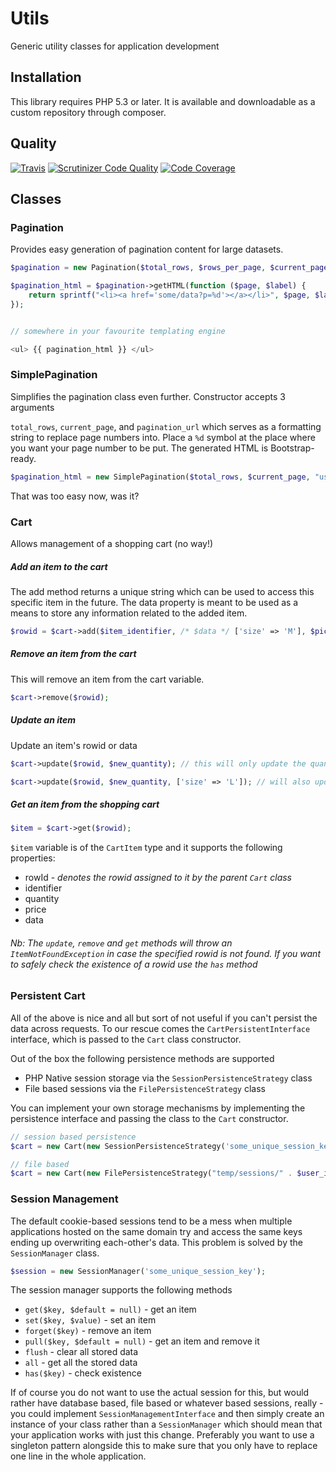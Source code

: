 # Utils

Generic utility classes for application development


## Installation

This library requires PHP 5.3 or later. It is available and downloadable as a custom repository through composer.

## Quality

[![Travis](https://api.travis-ci.org/maldoinc/utils.svg)](https://travis-ci.org/maldoinc/utils)
[![Scrutinizer Code Quality](https://scrutinizer-ci.com/g/maldoinc/utils/badges/quality-score.png?b=master)](https://scrutinizer-ci.com/g/maldoinc/utils/?branch=master)
[![Code Coverage](https://scrutinizer-ci.com/g/maldoinc/utils/badges/coverage.png?b=master)](https://scrutinizer-ci.com/g/maldoinc/utils/?branch=master)

## Classes

### Pagination

Provides easy generation of pagination content for large datasets.

```php
$pagination = new Pagination($total_rows, $rows_per_page, $current_page, $visible_pages);

$pagination_html = $pagination->getHTML(function ($page, $label) {
    return sprintf("<li><a href='some/data?p=%d'></a></li>", $page, $label);
});


// somewhere in your favourite templating engine

<ul> {{ pagination_html }} </ul>

```


### SimplePagination

Simplifies the pagination class even further. Constructor accepts 3 arguments

`total_rows`, `current_page`, and `pagination_url` which serves as a formatting string to replace page numbers into. Place a `%d` symbol at the place where you want your page number to be put. The generated HTML is Bootstrap-ready.



```php
$pagination_html = new SimplePagination($total_rows, $current_page, "users/list?p=%d");
```

That was too easy now, was it?


### Cart

Allows management of a shopping cart (no way!)


##### Add an item to the cart

The add method returns a unique string which can be used to access this specific item in the future.
The data property is meant to be used as a means to store any information related to the added item.
```php
$rowid = $cart->add($item_identifier, /* $data */ ['size' => 'M'], $pice, $quantity);
```


##### Remove an item from the cart

This will remove an item from the cart variable.
```php
$cart->remove($rowid);
```

##### Update an item

Update an item's rowid or data

```php
$cart->update($rowid, $new_quantity); // this will only update the quantity

$cart->update($rowid, $new_quantity, ['size' => 'L']); // will also update data
```

##### Get an item from the shopping cart

```php
$item = $cart->get($rowid);
```

`$item` variable is of the `CartItem` type and it supports the following properties:

* rowId - _denotes the rowid assigned to it by the parent `Cart` class_
* identifier
* quantity
* price
* data

###### Nb: The `update`, `remove` and `get` methods will throw an `ItemNotFoundException` in case the specified rowid is not found. If you want to safely check the existence of a rowid use the `has` method


### Persistent Cart

All of the above is nice and all but sort of not useful if you can't persist the data across requests. To our rescue comes the `CartPersistentInterface` interface, which is passed to the `Cart` class constructor.

Out of the box the following persistence methods are supported

* PHP Native session storage via the `SessionPersistenceStrategy` class
* File based sessions via the `FilePersistenceStrategy` class

You can implement your own storage mechanisms by implementing the persistence interface and passing the class to the `Cart` constructor.

```php
// session based persistence
$cart = new Cart(new SessionPersistenceStrategy('some_unique_session_key'));

// file based
$cart = new Cart(new FilePersistenceStrategy("temp/sessions/" . $user_id));
```


### Session Management

The default cookie-based sessions tend to be a mess when multiple applications hosted on the same domain try and access the same keys ending up overwriting each-other's data. This problem is solved by the `SessionManager` class.

```php
$session = new SessionManager('some_unique_session_key');
```

The session manager supports the following methods

* `get($key, $default = null)` - get an item
* `set($key, $value)` - set an item
* `forget($key)` - remove an item
* `pull($key, $default = null)` - get an item and remove it
* `flush` - clear all stored data
* `all` - get all the stored data
* `has($key)` - check existence

If of course you do not want to use the actual session for this, but would rather have database based, file based or whatever based sessions, really - you could implement `SessionManagementInterface` and then simply create an instance of your class rather than a `SessionManager` which should mean that your application works with just this change. Preferably you want to use a singleton pattern alongside this to make sure that you only have to replace one line in the whole application.
